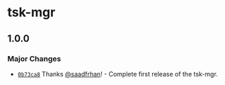 # tsk-mgr

## 1.0.0

### Major Changes

- [`0b73ca8`](https://github.com/saadfrhan/tsk-mgr/commit/0b73ca8bacf11d03ffa93102d9e33d276272c122) Thanks [@saadfrhan](https://github.com/saadfrhan)! - Complete first release of the tsk-mgr.
